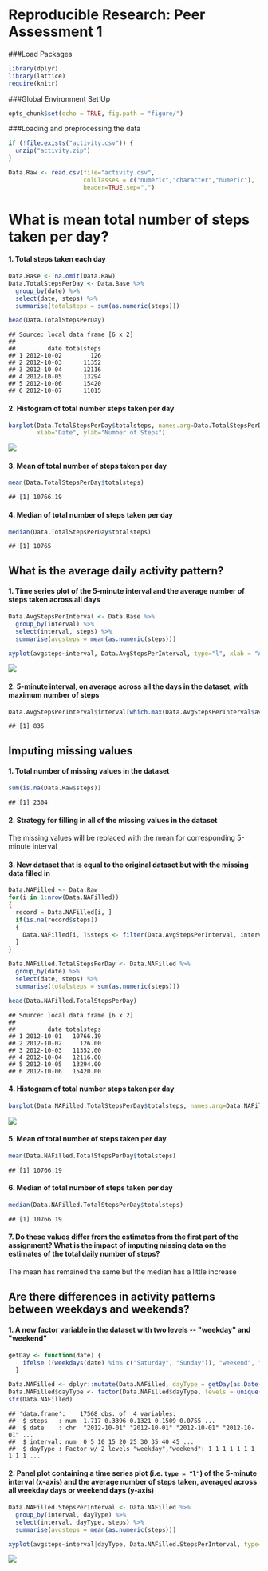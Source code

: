 # Reproducible Research: Peer Assessment 1
###Load Packages

```r
library(dplyr)
library(lattice)
require(knitr)
```

###Global Environment Set Up

```r
opts_chunk$set(echo = TRUE, fig.path = "figure/")
```



###Loading and preprocessing the data

```r
if (!file.exists("activity.csv")) {
  unzip("activity.zip")
}

Data.Raw <- read.csv(file="activity.csv",
                     colClasses = c("numeric","character","numeric"),
                     header=TRUE,sep=",")
```

# What is mean total number of steps taken per day?

#### 1. Total steps taken each day

```r
Data.Base <- na.omit(Data.Raw)
Data.TotalStepsPerDay <- Data.Base %>% 
  group_by(date) %>%
  select(date, steps) %>%
  summarise(totalsteps = sum(as.numeric(steps)))

head(Data.TotalStepsPerDay)
```

```
## Source: local data frame [6 x 2]
## 
##         date totalsteps
## 1 2012-10-02        126
## 2 2012-10-03      11352
## 3 2012-10-04      12116
## 4 2012-10-05      13294
## 5 2012-10-06      15420
## 6 2012-10-07      11015
```

#### 2. Histogram of total number steps taken per day

```r
barplot(Data.TotalStepsPerDay$totalsteps, names.arg=Data.TotalStepsPerDay$date, ylim=c(0, 25000), 
        xlab="Date", ylab="Number of Steps")
```

![](figure/unnamed-chunk-4-1.png) 

#### 3. Mean of total number of steps taken per day

```r
mean(Data.TotalStepsPerDay$totalsteps)
```

```
## [1] 10766.19
```

#### 4. Median of total number of steps taken per day

```r
median(Data.TotalStepsPerDay$totalsteps)
```

```
## [1] 10765
```


## What is the average daily activity pattern?

#### 1. Time series plot of the 5-minute interval and the average number of steps taken across all days 

```r
Data.AvgStepsPerInterval <- Data.Base %>% 
  group_by(interval) %>%
  select(interval, steps) %>%
  summarise(avgsteps = mean(as.numeric(steps)))

xyplot(avgsteps~interval, Data.AvgStepsPerInterval, type="l", xlab = "Average Steps", ylab ="Intervals")
```

![](figure/unnamed-chunk-7-1.png) 

#### 2. 5-minute interval, on average across all the days in the dataset, with maximum number of steps

```r
Data.AvgStepsPerInterval$interval[which.max(Data.AvgStepsPerInterval$avgsteps)]
```

```
## [1] 835
```

## Imputing missing values

#### 1. Total number of missing values in the dataset

```r
sum(is.na(Data.Raw$steps))
```

```
## [1] 2304
```

#### 2. Strategy for filling in all of the missing values in the dataset
The missing values will be replaced with the mean for corresponding 5-minute interval

#### 3. New dataset that is equal to the original dataset but with the missing data filled in

```r
Data.NAFilled <- Data.Raw
for(i in 1:nrow(Data.NAFilled))
{
  record = Data.NAFilled[i, ]
  if(is.na(record$steps))
  {
    Data.NAFilled[i, ]$steps <- filter(Data.AvgStepsPerInterval, interval == record$interval)$avgsteps
  }
}
```


```r
Data.NAFilled.TotalStepsPerDay <- Data.NAFilled %>% 
  group_by(date) %>%
  select(date, steps) %>%
  summarise(totalsteps = sum(as.numeric(steps)))

head(Data.NAFilled.TotalStepsPerDay)
```

```
## Source: local data frame [6 x 2]
## 
##         date totalsteps
## 1 2012-10-01   10766.19
## 2 2012-10-02     126.00
## 3 2012-10-03   11352.00
## 4 2012-10-04   12116.00
## 5 2012-10-05   13294.00
## 6 2012-10-06   15420.00
```

#### 4. Histogram of total number steps taken per day

```r
barplot(Data.NAFilled.TotalStepsPerDay$totalsteps, names.arg=Data.NAFilled.TotalStepsPerDay$date, ylim=c(0, 25000), xlab="Date", ylab="Number of Steps")
```

![](figure/unnamed-chunk-12-1.png) 

#### 5. Mean of total number of steps taken per day

```r
mean(Data.NAFilled.TotalStepsPerDay$totalsteps)
```

```
## [1] 10766.19
```

#### 6. Median of total number of steps taken per day

```r
median(Data.NAFilled.TotalStepsPerDay$totalsteps)
```

```
## [1] 10766.19
```

#### 7. Do these values differ from the estimates from the first part of the assignment? What is the impact of imputing missing data on the estimates of the total daily number of steps?
The mean has remained the same but the median has a little increase

## Are there differences in activity patterns between weekdays and weekends?

#### 1. A new factor variable in the dataset with two levels -- "weekday" and "weekend"

```r
getDay <- function(date) {
    ifelse ((weekdays(date) %in% c("Saturday", "Sunday")), "weekend", "weekday")
  }

Data.NAFilled <- dplyr::mutate(Data.NAFilled, dayType = getDay(as.Date(date)))
Data.NAFilled$dayType <- factor(Data.NAFilled$dayType, levels = unique(Data.NAFilled$dayType))
str(Data.NAFilled)
```

```
## 'data.frame':	17568 obs. of  4 variables:
##  $ steps   : num  1.717 0.3396 0.1321 0.1509 0.0755 ...
##  $ date    : chr  "2012-10-01" "2012-10-01" "2012-10-01" "2012-10-01" ...
##  $ interval: num  0 5 10 15 20 25 30 35 40 45 ...
##  $ dayType : Factor w/ 2 levels "weekday","weekend": 1 1 1 1 1 1 1 1 1 1 ...
```

#### 2. Panel plot containing a time series plot (i.e. `type = "l"`) of the 5-minute interval (x-axis) and the average number of steps taken, averaged across all weekday days or weekend days (y-axis)


```r
Data.NAFilled.StepsPerInterval <- Data.NAFilled %>% 
  group_by(interval, dayType) %>%
  select(interval, dayType, steps) %>%
  summarise(avgsteps = mean(as.numeric(steps)))

xyplot(avgsteps~interval|dayType, Data.NAFilled.StepsPerInterval, type="l", xlab = "Interval", ylab = "Number of Steps", layout = c(1, 2))
```

![](figure/unnamed-chunk-16-1.png) 
